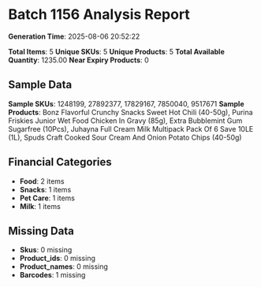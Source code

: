 # Batch 1156 Analysis Report

**Generation Time**: 2025-08-06 20:52:22

**Total Items**: 5
**Unique SKUs**: 5
**Unique Products**: 5
**Total Available Quantity**: 1235.00
**Near Expiry Products**: 0

## Sample Data
**Sample SKUs**: 1248199, 27892377, 17829167, 7850040, 9517671
**Sample Products**: Bonz Flavorful Crunchy Snacks Sweet Hot Chili (40-50g), Purina Friskies Junior Wet Food Chicken In Gravy (85g), Extra Bubblemint Gum Sugarfree (10Pcs), Juhayna Full Cream Milk Multipack Pack Of 6 Save 10LE (1L), Spuds Craft Cooked Sour Cream And Onion Potato Chips (40-50g)

## Financial Categories
- **Food**: 2 items
- **Snacks**: 1 items
- **Pet Care**: 1 items
- **Milk**: 1 items

## Missing Data
- **Skus**: 0 missing
- **Product_ids**: 0 missing
- **Product_names**: 0 missing
- **Barcodes**: 1 missing
